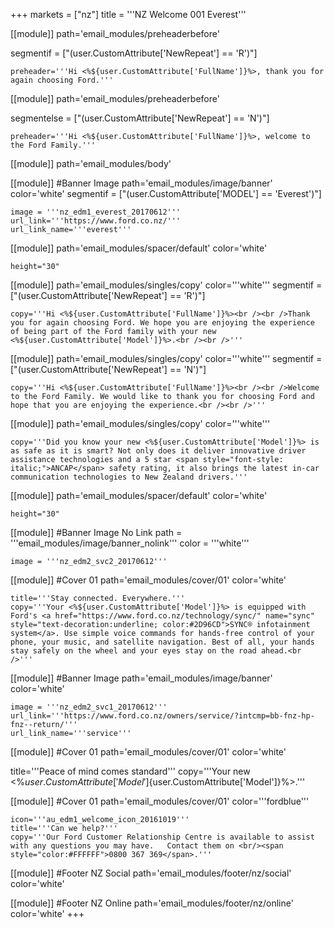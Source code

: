 +++
markets = ["nz"]
title = '''NZ Welcome 001 Everest'''

[[module]]
path='email_modules/preheaderbefore'

segmentif = ["(user.CustomAttribute['NewRepeat'] == 'R')"]

	preheader='''Hi <%${user.CustomAttribute['FullName']}%>, thank you for again choosing Ford.'''

[[module]]
path='email_modules/preheaderbefore'

segmentelse = ["(user.CustomAttribute['NewRepeat'] == 'N')"]

	preheader='''Hi <%${user.CustomAttribute['FullName']}%>, welcome to the Ford Family.'''

[[module]]
path='email_modules/body'


[[module]] #Banner Image
path='email_modules/image/banner'
color='white'
segmentif = ["(user.CustomAttribute['MODEL'] == 'Everest')"]

	image = '''nz_edm1_everest_20170612'''
    url_link='''https://www.ford.co.nz/'''
	url_link_name='''everest'''

[[module]]
path='email_modules/spacer/default'
color='white'

	height="30"
    
[[module]]
path='email_modules/singles/copy'
color='''white'''
segmentif = ["(user.CustomAttribute['NewRepeat'] == 'R')"]

	copy='''Hi <%${user.CustomAttribute['FullName']}%><br /><br />Thank you for again choosing Ford. We hope you are enjoying the experience of being part of the Ford family with your new <%${user.CustomAttribute['Model']}%>.<br /><br />'''

[[module]]
path='email_modules/singles/copy'
color='''white'''
segmentif = ["(user.CustomAttribute['NewRepeat'] == 'N')"]

    copy='''Hi <%${user.CustomAttribute['FullName']}%><br /><br />Welcome to the Ford Family. We would like to thank you for choosing Ford and hope that you are enjoying the experience.<br /><br />'''

[[module]]
path='email_modules/singles/copy'
color='''white'''


    copy='''Did you know your new <%${user.CustomAttribute['Model']}%> is as safe as it is smart? Not only does it deliver innovative driver assistance technologies and a 5 star <span style="font-style: italic;">ANCAP</span> safety rating, it also brings the latest in-car communication technologies to New Zealand drivers.'''

[[module]]
path='email_modules/spacer/default'
color='white'

	height="30"
    
 [[module]] #Banner Image No Link
path = '''email_modules/image/banner_nolink'''
color = '''white'''

	image = '''nz_edm2_svc2_20170612'''

[[module]] #Cover 01 
path='email_modules/cover/01'
color='white'

	title='''Stay connected. Everywhere.'''
	copy='''Your <%${user.CustomAttribute['Model']}%> is equipped with Ford's <a href="https://www.ford.co.nz/technology/sync/" name="sync" style="text-decoration:underline; color:#2D96CD">SYNC® infotainment system</a>. Use simple voice commands for hands-free control of your phone, your music, and satellite navigation. Best of all, your hands stay safely on the wheel and your eyes stay on the road ahead.<br />'''

[[module]] #Banner Image
path='email_modules/image/banner'
color='white'

	image = '''nz_edm2_svc1_20170612'''
    url_link='''https://www.ford.co.nz/owners/service/?intcmp=bb-fnz-hp-fnz--return/'''
	url_link_name='''service'''


[[module]] #Cover 01 
path='email_modules/cover/01'
color='white'

 title='''Peace of mind comes standard'''
	copy='''Your new <%${user.CustomAttribute['Model']}%> includes a 3 year/100,000km warranty, 3-Year roadside assistance, and 12-month/15,000km service intervals (whichever occurs first). <br /><br />You will also receive an email from us within the next two months reminding you to book your Peace of Mind checkup. This is a quick, complimentary inspection to ensure that you are happy with how your vehicle is running. It also provides an opportunity to discuss any questions or concerns you <br /> may have about your new <%${user.CustomAttribute['Model']}%>.'''


[[module]] #Cover 01
path='email_modules/cover/01'
color='''fordblue'''

	icon='''au_edm1_welcome_icon_20161019'''
	title='''Can we help?'''
	copy='''Our Ford Customer Relationship Centre is available to assist with any questions you may have.   Contact them on <br/><span style="color:#FFFFFF">0800 367 369</span>.'''


[[module]] #Footer NZ Social
path='email_modules/footer/nz/social'
color='white'


[[module]] #Footer NZ Online
path='email_modules/footer/nz/online'
color='white'
+++
